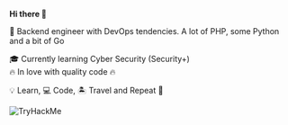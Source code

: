 **Hi there 👋**

:mechanical_arm: Backend engineer with DevOps tendencies.
A lot of PHP, some Python and a bit of Go
 
🎓 Currently learning Cyber Security (Security+)  
🔥 In love with quality code 🔥

💡 Learn, 💻 Code, 🏝️ Travel and Repeat 🔁

 <img src="https://tryhackme-badges.s3.amazonaws.com/clobee.png" alt="TryHackMe">
